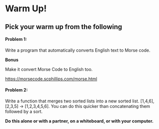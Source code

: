 # Warm Up!

## Pick your warm up from the following


#### Problem 1:

Write a program that automatically converts English text to Morse code.

**Bonus**

 Make it convert Morse Code to English too. 

https://morsecode.scphillips.com/morse.html

#### Problem 2: 

Write a function that merges two sorted lists into a new sorted list. [1,4,6],[2,3,5] → [1,2,3,4,5,6]. You can do this quicker than concatenating them followed by a sort.

**Do this alone or with a partner, on a whiteboard, or with your computer.**
